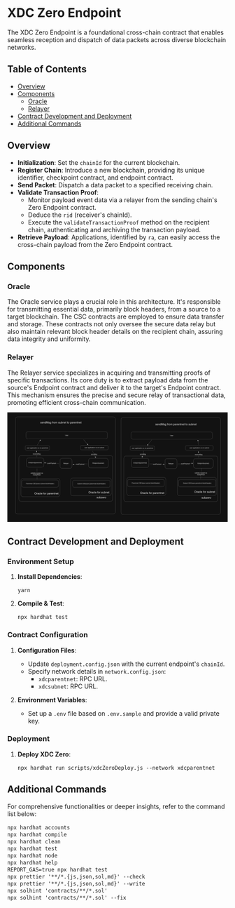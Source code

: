 # XDC Zero Endpoint

The XDC Zero Endpoint is a foundational cross-chain contract that enables seamless reception and dispatch of data packets across diverse blockchain networks.

## Table of Contents

- [Overview](#overview)
- [Components](#components)
  - [Oracle](#oracle)
  - [Relayer](#relayer)
- [Contract Development and Deployment](#contract-development-and-deployment)
- [Additional Commands](#additional-commands)

## Overview

- **Initialization**: Set the `chainId` for the current blockchain.
- **Register Chain**: Introduce a new blockchain, providing its unique identifier, checkpoint contract, and endpoint contract.
- **Send Packet**: Dispatch a data packet to a specified receiving chain.
- **Validate Transaction Proof**:
  - Monitor payload event data via a relayer from the sending chain's Zero Endpoint contract.
  - Deduce the `rid` (receiver's chainId).
  - Execute the `validateTransactionProof` method on the recipient chain, authenticating and archiving the transaction payload.
- **Retrieve Payload**: Applications, identified by `ra`, can easily access the cross-chain payload from the Zero Endpoint contract.

## Components

### Oracle

The Oracle service plays a crucial role in this architecture. It's responsible for transmitting essential data, primarily block headers, from a source to a target blockchain. The CSC contracts are employed to ensure data transfer and storage. These contracts not only oversee the secure data relay but also maintain relevant block header details on the recipient chain, assuring data integrity and uniformity.

### Relayer

The Relayer service specializes in acquiring and transmitting proofs of specific transactions. Its core duty is to extract payload data from the source's Endpoint contract and deliver it to the target's Endpoint contract. This mechanism ensures the precise and secure relay of transactional data, promoting efficient cross-chain communication.

![System Architecture](image.png)

## Contract Development and Deployment

### Environment Setup

1. **Install Dependencies**:
   ```shell
   yarn
   ```
2. **Compile & Test**:
   ```shell
   npx hardhat test
   ```

### Contract Configuration

1. **Configuration Files**:

   - Update `deployment.config.json` with the current endpoint's `chainId`.
   - Specify network details in `network.config.json`:
     - `xdcparentnet`: RPC URL.
     - `xdcsubnet`: RPC URL.

2. **Environment Variables**:
   - Set up a `.env` file based on `.env.sample` and provide a valid private key.

### Deployment

1. **Deploy XDC Zero**:
   ```shell
   npx hardhat run scripts/xdcZeroDeploy.js --network xdcparentnet
   ```

## Additional Commands

For comprehensive functionalities or deeper insights, refer to the command list below:

```shell
npx hardhat accounts
npx hardhat compile
npx hardhat clean
npx hardhat test
npx hardhat node
npx hardhat help
REPORT_GAS=true npx hardhat test
npx prettier '**/*.{js,json,sol,md}' --check
npx prettier '**/*.{js,json,sol,md}' --write
npx solhint 'contracts/**/*.sol'
npx solhint 'contracts/**/*.sol' --fix
```
